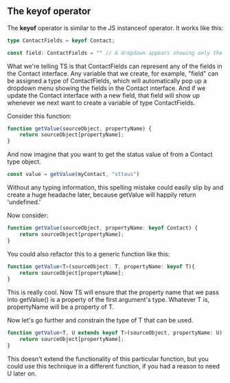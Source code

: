 ## The keyof operator

The **keyof** operator is similar to the JS instanceof operator. It works like this:

```ts
type ContactFields = keyof Contact;

const field: ContactFields = "" // A dropdown appears showing only the fields in the Contact interface
```

What we're telling TS is that ContactFields can represent any of the fields in the Contact interface. Any variable that we create, for example, "field" can be assigned a type of ContactFields, which will automatically pop up a dropdown menu showing the fields in the Contact interface. And if we update the Contact interface with a new field, that field will show up whenever we next want to create a variable of type ContactFields.

Consider this function:

```ts
function getValue(sourceObject, propertyName) {
    return sourceObject[propertyName];
}
```

And now imagine that you want to get the status value of from a Contact type object.

```ts
const value = getValue(myContact, "sttaus")
```

Without any typing information, this spelling mistake could easily slip by and create a huge headache later, because getValue will happily return 'undefined.'

Now consider:

```ts
function getValue(sourceObject, propertyName: keyof Contact) {
    return sourceObject[propertyName];
}
```

You could also refactor this to a generic function like this:

```ts
function getValue<T>(sourceObject: T, propertyName: keyof T){
    return sourceObject[propertyName];
}
```

This is really cool. Now TS will ensure that the property name that we pass into getValue() is a property of the first argument's type. Whatever T is, propertyName will be a property of T.

Now let's go further and constrain the type of T that can be used.

```ts
function getValue<T, U extends keyof T>(sourceObject, propertyName: U) {
    return sourceObject[propertyName];
}
```

This doesn't extend the functionality of this particular function, but you could use this technique in a different function, if you had a reason to need U later on.



